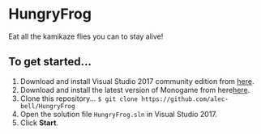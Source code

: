 # HungryFrog
Eat all the kamikaze flies you can to stay alive!

## To get started...
1. Download and install Visual Studio 2017 community edition from [here](https://visualstudio.microsoft.com/vs/older-downloads/).
2. Download and install the latest version of Monogame from here[here](http://www.monogame.net/downloads/).
3. Clone this repository...
   `$ git clone https://github.com/alec-bell/HungryFrog`
4. Open the solution file `HungryFrog.sln` in Visual Studio 2017.
5. Click __Start__.